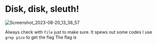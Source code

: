 # Disk, disk, sleuth!
![Screenshot_2023-08-20_13_38_57](https://github.com/miraicantsleep/ctf-writeups/assets/29684003/1ef21303-0b34-49e7-b172-d1215ea21df7)

Always check with `file` just to make sure.
It spews out some codes
I use `grep pico` to get the flag
The flag is 

